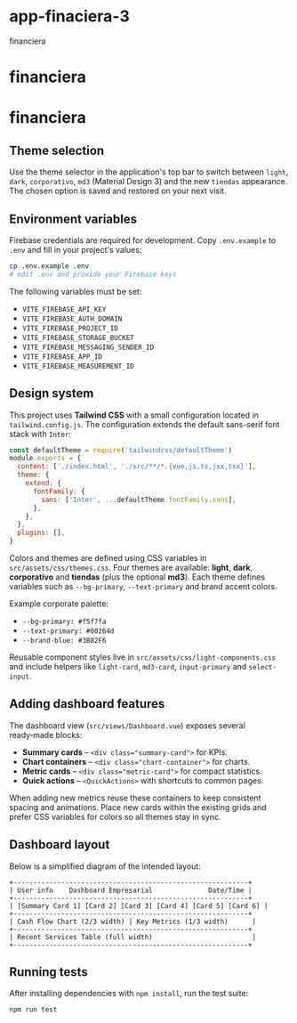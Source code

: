 # app-finaciera-3
financiera
# financiera
# financiera

## Theme selection

Use the theme selector in the application's top bar to switch between `light`, `dark`, `corporativo`, `md3` (Material Design 3) and the new `tiendas` appearance. The chosen option is saved and restored on your next visit.

## Environment variables

Firebase credentials are required for development. Copy `.env.example` to `.env` and fill in your project's values:

```bash
cp .env.example .env
# edit .env and provide your Firebase keys
```

The following variables must be set:

- `VITE_FIREBASE_API_KEY`
- `VITE_FIREBASE_AUTH_DOMAIN`
- `VITE_FIREBASE_PROJECT_ID`
- `VITE_FIREBASE_STORAGE_BUCKET`
- `VITE_FIREBASE_MESSAGING_SENDER_ID`
- `VITE_FIREBASE_APP_ID`
- `VITE_FIREBASE_MEASUREMENT_ID`

## Design system

This project uses **Tailwind CSS** with a small configuration located in `tailwind.config.js`. The configuration extends the default sans-serif font stack with `Inter`:

```js
const defaultTheme = require('tailwindcss/defaultTheme')
module.exports = {
  content: ['./index.html', './src/**/*.{vue,js,ts,jsx,tsx}'],
  theme: {
    extend: {
      fontFamily: {
        sans: ['Inter', ...defaultTheme.fontFamily.sans],
      },
    },
  },
  plugins: [],
}
```

Colors and themes are defined using CSS variables in `src/assets/css/themes.css`. Four themes are available: **light**, **dark**, **corporativo** and **tiendas** (plus the optional **md3**). Each theme defines variables such as `--bg-primary`, `--text-primary` and brand accent colors.

Example corporate palette:
- `--bg-primary: #f5f7fa`
- `--text-primary: #00264d`
- `--brand-blue: #3B82F6`

Reusable component styles live in `src/assets/css/light-components.css` and include helpers like `light-card`, `md3-card`, `input-primary` and `select-input`.

## Adding dashboard features

The dashboard view (`src/views/Dashboard.vue`) exposes several ready‑made blocks:

- **Summary cards** – `<div class="summary-card">` for KPIs.
- **Chart containers** – `<div class="chart-container">` for charts.
- **Metric cards** – `<div class="metric-card">` for compact statistics.
- **Quick actions** – `<QuickActions>` with shortcuts to common pages.

When adding new metrics reuse these containers to keep consistent spacing and animations. Place new cards within the existing grids and prefer CSS variables for colors so all themes stay in sync.

## Dashboard layout

Below is a simplified diagram of the intended layout:

```
+-----------------------------------------------------------+
| User info    Dashboard Empresarial              Date/Time |
+-----------------------------------------------------------+
| [Summary Card 1] [Card 2] [Card 3] [Card 4] [Card 5] [Card 6] |
+-----------------------------------------------------------+
| Cash Flow Chart (2/3 width) | Key Metrics (1/3 width)      |
+-----------------------------------------------------------+
| Recent Services Table (full width)                         |
+-----------------------------------------------------------+
```

## Running tests

After installing dependencies with `npm install`, run the test suite:

```bash
npm run test
```

